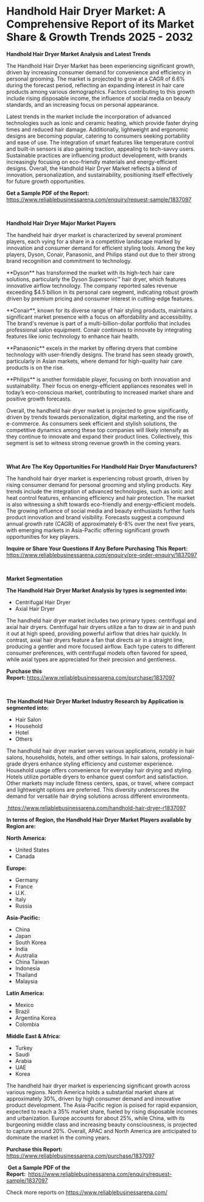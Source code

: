 <p><h1>Handhold Hair Dryer Market: A Comprehensive Report of its Market Share & Growth Trends 2025 - 2032</h1></p><p><strong>Handhold Hair Dryer Market Analysis and Latest Trends</strong></p>
<p><p>The Handhold Hair Dryer Market has been experiencing significant growth, driven by increasing consumer demand for convenience and efficiency in personal grooming. The market is projected to grow at a CAGR of 6.6% during the forecast period, reflecting an expanding interest in hair care products among various demographics. Factors contributing to this growth include rising disposable income, the influence of social media on beauty standards, and an increasing focus on personal appearance.</p><p>Latest trends in the market include the incorporation of advanced technologies such as ionic and ceramic heating, which provide faster drying times and reduced hair damage. Additionally, lightweight and ergonomic designs are becoming popular, catering to consumers seeking portability and ease of use. The integration of smart features like temperature control and built-in sensors is also gaining traction, appealing to tech-savvy users. Sustainable practices are influencing product development, with brands increasingly focusing on eco-friendly materials and energy-efficient designs. Overall, the Handhold Hair Dryer Market reflects a blend of innovation, personalization, and sustainability, positioning itself effectively for future growth opportunities.</p></p>
<p><strong>Get a Sample PDF of the Report:&nbsp;</strong> <a href="https://www.reliablebusinessarena.com/enquiry/request-sample/1837097?utm_campaign=3506&utm_medium=2&utm_source=Github&utm_content=ia&utm_term=05042025&utm_id=handhold-hair-dryer">https://www.reliablebusinessarena.com/enquiry/request-sample/1837097</a></p>
<p>&nbsp;</p>
<p><strong>Handhold Hair Dryer Major Market Players</strong></p>
<p><p>The handheld hair dryer market is characterized by several prominent players, each vying for a share in a competitive landscape marked by innovation and consumer demand for efficient styling tools. Among the key players, Dyson, Conair, Panasonic, and Philips stand out due to their strong brand recognition and commitment to technology.</p><p>**Dyson** has transformed the market with its high-tech hair care solutions, particularly the Dyson Supersonic™ hair dryer, which features innovative airflow technology. The company reported sales revenue exceeding $4.5 billion in its personal care segment, indicating robust growth driven by premium pricing and consumer interest in cutting-edge features.</p><p>**Conair**, known for its diverse range of hair styling products, maintains a significant market presence with a focus on affordability and accessibility. The brand's revenue is part of a multi-billion-dollar portfolio that includes professional salon equipment. Conair continues to innovate by integrating features like ionic technology to enhance hair health.</p><p>**Panasonic** excels in the market by offering dryers that combine technology with user-friendly designs. The brand has seen steady growth, particularly in Asian markets, where demand for high-quality hair care products is on the rise.</p><p>**Philips** is another formidable player, focusing on both innovation and sustainability. Their focus on energy-efficient appliances resonates well in today’s eco-conscious market, contributing to increased market share and positive growth forecasts.</p><p>Overall, the handheld hair dryer market is projected to grow significantly, driven by trends towards personalization, digital marketing, and the rise of e-commerce. As consumers seek efficient and stylish solutions, the competitive dynamics among these top companies will likely intensify as they continue to innovate and expand their product lines. Collectively, this segment is set to witness strong revenue growth in the coming years.</p></p>
<p>&nbsp;</p>
<p><strong>What Are The Key Opportunities For Handhold Hair Dryer Manufacturers?</strong></p>
<p><p>The handhold hair dryer market is experiencing robust growth, driven by rising consumer demand for personal grooming and styling products. Key trends include the integration of advanced technologies, such as ionic and heat control features, enhancing efficiency and hair protection. The market is also witnessing a shift towards eco-friendly and energy-efficient models. The growing influence of social media and beauty enthusiasts further fuels product innovation and brand visibility. Forecasts suggest a compound annual growth rate (CAGR) of approximately 6-8% over the next five years, with emerging markets in Asia-Pacific offering significant growth opportunities for key players.</p></p>
<p><strong>Inquire or Share Your Questions If Any Before Purchasing This Report:</strong> <a href="https://www.reliablebusinessarena.com/enquiry/pre-order-enquiry/1837097?utm_campaign=3506&utm_medium=2&utm_source=Github&utm_content=ia&utm_term=05042025&utm_id=handhold-hair-dryer">https://www.reliablebusinessarena.com/enquiry/pre-order-enquiry/1837097</a></p>
<p>&nbsp;</p>
<p><strong>Market Segmentation</strong></p>
<p><strong>The Handhold Hair Dryer Market Analysis by types is segmented into:</strong></p>
<p><ul><li>Centrifugal Hair Dryer</li><li>Axial Hair Dryer</li></ul></p>
<p><p>The handheld hair dryer market includes two primary types: centrifugal and axial hair dryers. Centrifugal hair dryers utilize a fan to draw air in and push it out at high speed, providing powerful airflow that dries hair quickly. In contrast, axial hair dryers feature a fan that directs air in a straight line, producing a gentler and more focused airflow. Each type caters to different consumer preferences, with centrifugal models often favored for speed, while axial types are appreciated for their precision and gentleness.</p></p>
<p><strong>Purchase this Report:&nbsp;</strong><a href="https://www.reliablebusinessarena.com/purchase/1837097?utm_campaign=3506&utm_medium=2&utm_source=Github&utm_content=ia&utm_term=05042025&utm_id=handhold-hair-dryer">https://www.reliablebusinessarena.com/purchase/1837097</a></p>
<p>&nbsp;</p>
<p><strong>The Handhold Hair Dryer Market Industry Research by Application is segmented into:</strong></p>
<p><ul><li>Hair Salon</li><li>Household</li><li>Hotel</li><li>Others</li></ul></p>
<p><p>The handhold hair dryer market serves various applications, notably in hair salons, households, hotels, and other settings. In hair salons, professional-grade dryers enhance styling efficiency and customer experience. Household usage offers convenience for everyday hair drying and styling. Hotels utilize portable dryers to enhance guest comfort and satisfaction. Other markets may include fitness centers, spas, or travel, where compact and lightweight options are preferred. This diversity underscores the demand for versatile hair drying solutions across different environments.</p></p>
<p><a href="https://www.reliablebusinessarena.com/handhold-hair-dryer-r1837097?utm_campaign=3506&utm_medium=2&utm_source=Github&utm_content=ia&utm_term=05042025&utm_id=handhold-hair-dryer">&nbsp;https://www.reliablebusinessarena.com/handhold-hair-dryer-r1837097</a></p>
<p><strong>In terms of Region, the Handhold Hair Dryer Market Players available by Region are:</strong></p>
<p>
    <p> <strong> North America: </strong>
        <ul>
            <li>United States</li>
            <li>Canada</li>
        </ul>
        </p> 
    <p> <strong> Europe: </strong>
        <ul>
            <li>Germany</li>
            <li>France</li>
            <li>U.K.</li>
            <li>Italy</li>
            <li>Russia</li>
        </ul>
        </p> 
    <p> <strong> Asia-Pacific: </strong>
        <ul>
            <li>China</li>
            <li>Japan</li>
            <li>South Korea</li>
            <li>India</li>
            <li>Australia</li>
            <li>China Taiwan</li>
            <li>Indonesia</li>
            <li>Thailand</li>
            <li>Malaysia</li>
        </ul>
        </p> 
    <p> <strong> Latin America: </strong>
        <ul>
            <li>Mexico</li>
            <li>Brazil</li>
            <li>Argentina Korea</li>
            <li>Colombia</li>
        </ul>
        </p> 
    <p> <strong> Middle East & Africa: </strong>
        <ul>
            <li>Turkey</li>
            <li>Saudi</li>
            <li>Arabia</li>
            <li>UAE</li>
            <li>Korea</li>
        </ul>
    </p>
    </p>
<p><p>The handheld hair dryer market is experiencing significant growth across various regions. North America holds a substantial market share at approximately 30%, driven by high consumer demand and innovative product development. The Asia-Pacific region is poised for rapid expansion, expected to reach a 35% market share, fueled by rising disposable incomes and urbanization. Europe accounts for about 25%, while China, with its burgeoning middle class and increasing beauty consciousness, is projected to capture around 20%. Overall, APAC and North America are anticipated to dominate the market in the coming years.</p></p>
<p><strong>Purchase this Report: </strong><a href="https://www.reliablebusinessarena.com/purchase/1837097?utm_campaign=3506&utm_medium=2&utm_source=Github&utm_content=ia&utm_term=05042025&utm_id=handhold-hair-dryer">https://www.reliablebusinessarena.com/purchase/1837097</a></p>
<p>&nbsp;<strong>Get a Sample PDF of the Report:&nbsp;&nbsp;</strong><a href="https://www.reliablebusinessarena.com/enquiry/request-sample/1837097?utm_campaign=3506&utm_medium=2&utm_source=Github&utm_content=ia&utm_term=05042025&utm_id=handhold-hair-dryer">https://www.reliablebusinessarena.com/enquiry/request-sample/1837097</a></p>
<p><strong></strong></p>
<p>Check more reports on <a href="https://www.reliablebusinessarena.com/?utm_campaign=3506&utm_medium=2&utm_source=Github&utm_content=ia&utm_term=05042025&utm_id=handhold-hair-dryer">https://www.reliablebusinessarena.com/</a></p>